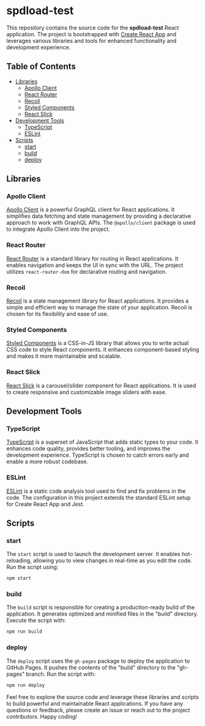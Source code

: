 # spdload-test

This repository contains the source code for the **spdload-test** React
application. The project is bootstrapped with
[Create React App](https://reactjs.org/docs/create-a-new-react-app.html) and
leverages various libraries and tools for enhanced functionality and development
experience.

## Table of Contents

- [Libraries](#libraries)
  - [Apollo Client](#apollo-client)
  - [React Router](#react-router)
  - [Recoil](#recoil)
  - [Styled Components](#styled-components)
  - [React Slick](#react-slick)
- [Development Tools](#development-tools)
  - [TypeScript](#typescript)
  - [ESLint](#eslint)
- [Scripts](#scripts)
  - [start](#start)
  - [build](#build)
  - [deploy](#deploy)

## Libraries

### Apollo Client

[Apollo Client](https://www.apollographql.com/docs/react/) is a powerful GraphQL
client for React applications. It simplifies data fetching and state management
by providing a declarative approach to work with GraphQL APIs. The
`@apollo/client` package is used to integrate Apollo Client into the project.

### React Router

[React Router](https://reactrouter.com/) is a standard library for routing in
React applications. It enables navigation and keeps the UI in sync with the URL.
The project utilizes `react-router-dom` for declarative routing and navigation.

### Recoil

[Recoil](https://recoiljs.org/) is a state management library for React
applications. It provides a simple and efficient way to manage the state of your
application. Recoil is chosen for its flexibility and ease of use.

### Styled Components

[Styled Components](https://styled-components.com/) is a CSS-in-JS library that
allows you to write actual CSS code to style React components. It enhances
component-based styling and makes it more maintainable and scalable.

### React Slick

[React Slick](https://react-slick.neostack.com/) is a carousel/slider component
for React applications. It is used to create responsive and customizable image
sliders with ease.

## Development Tools

### TypeScript

[TypeScript](https://www.typescriptlang.org/) is a superset of JavaScript that
adds static types to your code. It enhances code quality, provides better
tooling, and improves the development experience. TypeScript is chosen to catch
errors early and enable a more robust codebase.

### ESLint

[ESLint](https://eslint.org/) is a static code analysis tool used to find and
fix problems in the code. The configuration in this project extends the standard
ESLint setup for Create React App and Jest.

## Scripts

### start

The `start` script is used to launch the development server. It enables
hot-reloading, allowing you to view changes in real-time as you edit the code.
Run the script using:

```bash
npm start
```

### build

The `build` script is responsible for creating a production-ready build of the
application. It generates optimized and minified files in the "build" directory.
Execute the script with:

```bash
npm run build
```

### deploy

The `deploy` script uses the `gh-pages` package to deploy the application to
GitHub Pages. It pushes the contents of the "build" directory to the "gh-pages"
branch. Run the script with:

```bash
npm run deploy
```

Feel free to explore the source code and leverage these libraries and scripts to
build powerful and maintainable React applications. If you have any questions or
feedback, please create an issue or reach out to the project contributors. Happy
coding!
